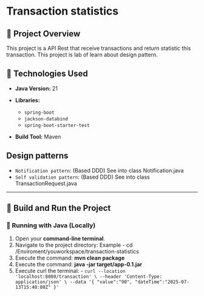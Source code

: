 # Transaction statistics

## 📌 Project Overview
This project is a API Rest that receive transactions and return statistic this transaction. This project is lab of learn about design pattern.

## 📌 Technologies Used
- **Java Version:** 21
- **Libraries:**
    - `spring-boot`
    - `jackson-databind`
    - `spring-boot-starter-test`
  
- **Build Tool:** Maven

## Design patterns
- `Notification pattern`: (Based DDD) See into class Notification.java
- `Self validation pattern`: (Based DDD) See into class TransactionRequest.java

---

## 🚀 Build and Run the Project

### 🔧 Running with Java (Locally)
1. Open your **command-line terminal**.
2. Navigate to the project directory: Example - cd /Enviroment/youworkspace/transaction-statistics
3. Execute the command: **mvn clean package**
4. Execute the command: **java -jar target/app-0.1.jar**
5. Execute curl the terminal: - `curl --location 'localhost:8080/transaction' \
   --header 'Content-Type: application/json' \
   --data '{
   "value":"90",
   "dateTime":"2025-07-13T15:40:00Z"
   }'`